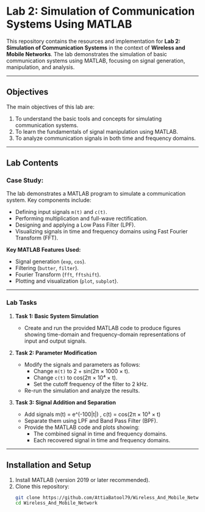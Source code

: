 # Lab 2: Simulation of Communication Systems Using MATLAB  
 
This repository contains the resources and implementation for **Lab 2: Simulation of Communication Systems** in the context of **Wireless and Mobile Networks**. The lab demonstrates the simulation of basic communication systems using MATLAB, focusing on signal generation, manipulation, and analysis.  

---

## Objectives  
The main objectives of this lab are:  
1. To understand the basic tools and concepts for simulating communication systems.  
2. To learn the fundamentals of signal manipulation using MATLAB.  
3. To analyze communication signals in both time and frequency domains.  

---

## Lab Contents  

### **Case Study:**
The lab demonstrates a MATLAB program to simulate a communication system. Key components include:  
- Defining input signals `m(t)` and `c(t)`.  
- Performing multiplication and full-wave rectification.  
- Designing and applying a Low Pass Filter (LPF).  
- Visualizing signals in time and frequency domains using Fast Fourier Transform (FFT).  

**Key MATLAB Features Used:**  
- Signal generation (`exp`, `cos`).  
- Filtering (`butter`, `filter`).  
- Fourier Transform (`fft`, `fftshift`).  
- Plotting and visualization (`plot`, `subplot`).  

---

### **Lab Tasks**  
1. **Task 1: Basic System Simulation**  
   - Create and run the provided MATLAB code to produce figures showing time-domain and frequency-domain representations of input and output signals.  

2. **Task 2: Parameter Modification**  
   - Modify the signals and parameters as follows:  
     - Change  `m(t)` to 2 + sin(2π × 1000 × t).  
     - Change  `c(t)` to cos(2π × 10⁴ × t).
     - Set the cutoff frequency of the filter to 2 kHz.  
   - Re-run the simulation and analyze the results.  

3. **Task 3: Signal Addition and Separation**  
   - Add signals m(t) = e^(-100|t|) , c(t) = cos(2π × 10³ × t)
   - Separate them using LPF and Band Pass Filter (BPF).  
   - Provide the MATLAB code and plots showing:  
     - The combined signal in time and frequency domains.  
     - Each recovered signal in time and frequency domains.  

---

## Installation and Setup  
1. Install MATLAB (version 2019 or later recommended).  
2. Clone this repository:  
   ```bash
   git clone https://github.com/AttiaBatool79/Wireless_And_Mobile_Network.git
   cd Wireless_And_Mobile_Network

